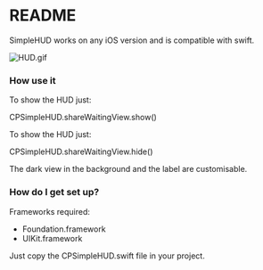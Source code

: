 # README #

SimpleHUD works on any iOS version and is compatible with swift.

![HUD.gif](https://bitbucket.org/repo/GAA9rq/images/3304417787-HUD.gif)

### How use it ###

To show the HUD just:

CPSimpleHUD.shareWaitingView.show()

To show the HUD just:

CPSimpleHUD.shareWaitingView.hide()

The dark view in the background and the label are customisable.


### How do I get set up? ###

Frameworks required:

* Foundation.framework
* UIKit.framework

Just copy the CPSimpleHUD.swift file in your project.